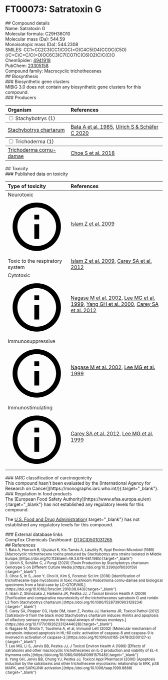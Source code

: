 
# FT00073: Satratoxin G
<div class="molecule_image" style="float:left">
<img data-smiles= CC1=CC2OC3CC4OC(=O)/C=C\C=C/C5(C(C)O)OCCC6(OC6C(=O)OCC2(CC1)C4(C)C31CO1)C5O data-smiles-options="{ 'width': 350, 'height': 350 }" />
</div>
## Compound details
<div style="overflow:hidden">
Name: Satratoxin G<br>
Molecular formula: C29H36O10<br>
Molecular mass (Da): 544.59<br>
Monoisotopic mass (Da): 544.2308<br>
<div class="break_all">
SMILES: CC1=CC2C3(CC1)COC(=O)C4C5(O4)CCOC(C5O)(/C=C\C=C/C(=O)OC6C3(C7(CO7)C(C6)O2)C)C(C)O<br>
</div>
        ChemSpider: <a href=https://www.chemspider.com/Chemical-Structure.4941918.html target="_blank">4941918</a><br>
        PubChem: <a href=https://pubchem.ncbi.nlm.nih.gov/compound/23305158 target="_blank">23305158</a><br>
    Compound family: Macrocyclic trichothecenes<br>
</div>

<div markdown="block" class="section">
## Biosynthesis
<div markdown="block" class="subsection">
### Biosynthetic gene clusters
<div markdown="block" class="indented_block">
MIBiG 3.0 does not contain any biosynthetic gene clusters for this compound.
</div>
</div>

<div markdown="block" class="subsection">
### Producers
<table>
<thead>
<tr>
<th style="text-align: left;" role="columnheader" width="40%" data-sort-default>Organism</th>
<th style="text-align: left;" role="columnheader" width="60%">References</th>
</tr>
</thead>
        <tbody class="header">
        <tr>
        <td style="text-align: left;" colspan="2">
        <input type="checkbox" data-toggle="toggle" id=Stachybotrys>
        <label for=Stachybotrys>Stachybotrys (1)</label>
        </td>
        </tr>
        </tbody>
        <tbody class="hide">
                <tr>
                <td style="text-align: left;"><a href="https://www.ncbi.nlm.nih.gov/Taxonomy/Browser/wwwtax.cgi?mode=Info&id=74722" target="_blank">Stachybotrys chartarum</a></td>
                <td style="text-align: left;"><a href="#REF00472">Bata A et al. 1985</a>, <a href="#REF00049">Ulrich S &amp; Schäfer C 2020</a></td>
                </tr>
        </tbody>
        <tbody class="header">
        <tr>
        <td style="text-align: left;" colspan="2">
        <input type="checkbox" data-toggle="toggle" id=Trichoderma>
        <label for=Trichoderma>Trichoderma (1)</label>
        </td>
        </tr>
        </tbody>
        <tbody class="hide">
                <tr>
                <td style="text-align: left;"><a href="https://www.ncbi.nlm.nih.gov/Taxonomy/Browser/wwwtax.cgi?mode=Info&id=654480" target="_blank">Trichoderma cornu-damae</a></td>
                <td style="text-align: left;"><a href="#REF00475">Choe S et al. 2018</a></td>
                </tr>
        </tbody>
</table>
</div>
</div>

<div markdown="block" class="section">
## Toxicity
<div markdown="block" class="subsection">
### Published data on toxicity
<table>
<thead>
<tr>
<th style="text-align: left;" role="columnheader" width="40%" data-sort-default>Type of toxicity</th>
<th style="text-align: left;" role="columnheader" width="60%">References</th>
</tr>
</thead>
<tbody>
<tr>
<td style="text-align: left;">Neurotoxic <span class="twemoji" title="Toxic to the central and/or peripheral nervous system"><svg xmlns="http://www.w3.org/2000/svg" viewBox="0 0 24 24"><path d="M11 9h2V7h-2m1 13c-4.41 0-8-3.59-8-8s3.59-8 8-8 8 3.59 8 8-3.59 8-8 8m0-18A10 10 0 0 0 2 12a10 10 0 0 0 10 10 10 10 0 0 0 10-10A10 10 0 0 0 12 2m-1 15h2v-6h-2v6Z"></path></svg></span></td>
<td style="text-align: left;"><a href="#REF00064">Islam Z et al. 2009</a></td>
</tr>
<tr>
<td style="text-align: left;">Toxic to the respiratory system</td>
<td style="text-align: left;"><a href="#REF00064">Islam Z et al. 2009</a>, <a href="#REF00065">Carey SA et al. 2012</a></td>
</tr>
<tr>
<td style="text-align: left;">Cytotoxic <span class="twemoji" title="Toxic to cells"><svg xmlns="http://www.w3.org/2000/svg" viewBox="0 0 24 24"><path d="M11 9h2V7h-2m1 13c-4.41 0-8-3.59-8-8s3.59-8 8-8 8 3.59 8 8-3.59 8-8 8m0-18A10 10 0 0 0 2 12a10 10 0 0 0 10 10 10 10 0 0 0 10-10A10 10 0 0 0 12 2m-1 15h2v-6h-2v6Z"></path></svg></span></td>
<td style="text-align: left;"><a href="#REF00063">Nagase M et al. 2002</a>, <a href="#REF00463">Lee MG et al. 1999</a>, <a href="#REF00464">Yang GH et al. 2000</a>, <a href="#REF00065">Carey SA et al. 2012</a></td>
</tr>
<tr>
<td style="text-align: left;">Immunosuppressive <span class="twemoji" title="Inhibits the immune system"><svg xmlns="http://www.w3.org/2000/svg" viewBox="0 0 24 24"><path d="M11 9h2V7h-2m1 13c-4.41 0-8-3.59-8-8s3.59-8 8-8 8 3.59 8 8-3.59 8-8 8m0-18A10 10 0 0 0 2 12a10 10 0 0 0 10 10 10 10 0 0 0 10-10A10 10 0 0 0 12 2m-1 15h2v-6h-2v6Z"></path></svg></span></td>
<td style="text-align: left;"><a href="#REF00063">Nagase M et al. 2002</a>, <a href="#REF00463">Lee MG et al. 1999</a></td>
</tr>
<tr>
<td style="text-align: left;">Immunostimulating <span class="twemoji" title="Activates the immune system"><svg xmlns="http://www.w3.org/2000/svg" viewBox="0 0 24 24"><path d="M11 9h2V7h-2m1 13c-4.41 0-8-3.59-8-8s3.59-8 8-8 8 3.59 8 8-3.59 8-8 8m0-18A10 10 0 0 0 2 12a10 10 0 0 0 10 10 10 10 0 0 0 10-10A10 10 0 0 0 12 2m-1 15h2v-6h-2v6Z"></path></svg></span></td>
<td style="text-align: left;"><a href="#REF00065">Carey SA et al. 2012</a>, <a href="#REF00463">Lee MG et al. 1999</a></td>
</tr>
</tbody>
</table>
</div>

<div markdown="block" class="subsection">
### IARC classification of carcinogenicity
<div markdown="block" class="indented_block">
This compound hasn't been evaluated by the [International Agency for Research on Cancer](https://monographs.iarc.who.int/){:target="_blank"}.<br>
</div>
</div>

<div markdown="block" class="subsection">
### Regulation in food products
<div markdown="block" class="indented_block">
The [European Food Safety Authority](https://www.efsa.europa.eu/en){:target="_blank"} has not established any regulatory levels for this compound. <br>

The [U.S. Food and Drug Administration](https://www.fda.gov/){:target="_blank"} has not established any regulatory levels for this compound. <br>

</div>
</div>

<div markdown="block" class="subsection">
### External database links
<div markdown="block" class="indented_block">
CompTox Chemicals Dashboard: <a href=https://comptox.epa.gov/dashboard/chemical/details/DTXCID501031265 target="_blank">DTXCID501031265</a><br>
</div>
</div>
</div>

<div markdown="block" class="section">
## References
<div markdown="block" style="font-size: smaller;">
<span id=REF00472>
1. Bata A, Harrach B, Ujszászi K, Kis-Tamás A, Lásztity R, Appl Environ Microbiol (1985) [Macrocyclic trichothecene toxins produced by Stachybotrys atra strains isolated in Middle Europe.](https://doi.org/10.1128/aem.49.3.678-681.1985){:target="_blank"}<br>
</span>

<span id=REF00049>
2. Ulrich S, Schäfer C, J Fungi (2020) [Toxin Production by Stachybotrys chartarum Genotype S on Different Culture Media.](https://doi.org/10.3390/jof6030159){:target="_blank"}<br>
</span>

<span id=REF00475>
3. Choe S, In S, Jeon Y, Choi H, Kim S, Forensic Sci Int (2018) [Identification of trichothecene-type mycotoxins in toxic mushroom Podostroma cornu-damae and biological specimens from a fatal case by LC-QTOF/MS.](https://doi.org/10.1016/j.forsciint.2018.08.043){:target="_blank"}<br>
</span>

<span id=REF00064>
4. Islam Z, Shinozuka J, Harkema JR, Pestka JJ, J Toxicol Environ Health A (2009) [Purification and comparative neurotoxicity of the trichothecenes satratoxin G and roridin L2 from Stachybotrys chartarum.](https://doi.org/10.1080/15287390903129234){:target="_blank"}<br>
</span>

<span id=REF00065>
5. Carey SA, Plopper CG, Hyde DM, Islam Z, Pestka JJ, Harkema JR, Toxicol Pathol (2012) [Satratoxin-G from the black mold Stachybotrys chartarum induces rhinitis and apoptosis of olfactory sensory neurons in the nasal airways of rhesus monkeys.](https://doi.org/10.1177/0192623312444028){:target="_blank"}<br>
</span>

<span id=REF00063>
6. Nagase M, Shiota T, Tsushima A, et al, Immunol Lett (2002) [Molecular mechanism of satratoxin-induced apoptosis in HL-60 cells: activation of caspase-8 and caspase-9 is involved in activation of caspase-3.](https://doi.org/10.1016/s0165-2478(02)00127-x){:target="_blank"}<br>
</span>

<span id=REF00463>
7. Lee MG, Li S, Jarvis BB, Pestka JJ, J Toxicol Environ Health A (1999) [Effects of satratoxins and other macrocyclic trichothecenes on IL-2 production and viability of EL-4 thymoma cells.](https://doi.org/10.1080/009841099157548){:target="_blank"}<br>
</span>

<span id=REF00464>
8. Yang GH, Jarvis BB, Chung YJ, Pestka JJ, Toxicol Appl Pharmacol (2000) [Apoptosis induction by the satratoxins and other trichothecene mycotoxins: relationship to ERK, p38 MAPK, and SAPK/JNK activation.](https://doi.org/10.1006/taap.1999.8888){:target="_blank"}<br>
</span>

</div>
</div>

<script type="text/javascript" src="https://unpkg.com/smiles-drawer@2.0.1/dist/smiles-drawer.min.js"></script>
<script>
    SmiDrawer.apply();
</script>